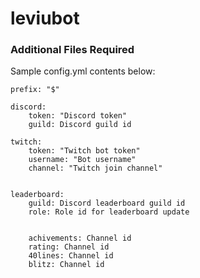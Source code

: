 ﻿# leviubot

### Additional Files Required
Sample config.yml contents below:

```
prefix: "$"

discord:
    token: "Discord token"
    guild: Discord guild id

twitch:
    token: "Twitch bot token"
    username: "Bot username"
    channel: "Twitch join channel"


leaderboard:
    guild: Discord leaderboard guild id
    role: Role id for leaderboard update


    achivements: Channel id
    rating: Channel id
    40lines: Channel id
    blitz: Channel id
```
